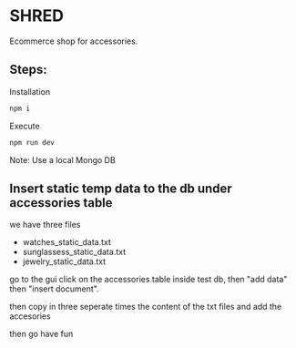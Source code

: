 # SHRED

Ecommerce shop for accessories.


## Steps:

Installation
```bash
npm i
```

Execute
```bash
npm run dev
```

Note: Use a local Mongo DB

## Insert static temp data to the db under accessories table

we have three files

* watches_static_data.txt
* sunglassess_static_data.txt
* jewelry_static_data.txt

go to the gui click on the accessories table inside test db,
then "add data" then "insert document". 

then copy in three seperate times the content of the txt files and add the accesories


then go have fun
